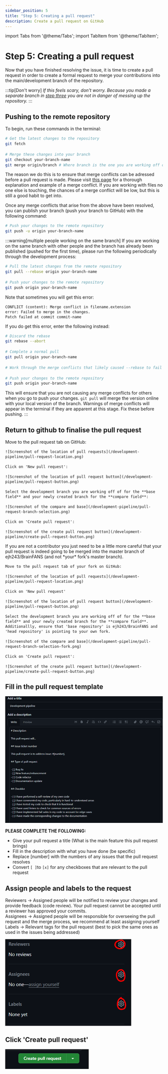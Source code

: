 ```yaml
---
sidebar_position: 5
title: "Step 5: Creating a pull request"
description: Create a pull request on GitHub
---
```

import Tabs from '@theme/Tabs';
import TabItem from '@theme/TabItem';

# Step 5: Creating a pull request

Now that you have finished resolving the issue, it is time to create a pull request in order to create a formal request to merge your contributions into the main/development branch of the repository.

:::tip[Don't worry]
*If this feels scary, don't worry. Because you made a separate branch in [step three](./Creating-new-branch.md) you are not in danger of messing up the repository.*
:::

## Pushing to the remote repository

To begin, run these commands in the terminal:

```bash
# Get the latest changes to the repository
git fetch

# Merge these changes into your branch
git checkout your-branch-name
git merge origin/branch # Where branch is the one you are working off of
```

The reason we do this is to ensure that merge conflicts can be adressed before a pull request is made. Please visit [this page](/Developer-information/merge-conflicts.md) for a thorough explanation and example of a merge conflict. If you are working with files no one else is touching, the chances of a merge conflict will be low, but this is still a good habit to get into.

Once any merge conflicts that arise from the above have been resolved, you can publish your branch (push your branch to GitHub) with the following command:

```bash
# Push your changes to the remote repository
git push -u origin your-branch-name
```

:::warning[multiple people working on the same branch]
If you are working on the same branch with other people and the branch has already been published (pushed for the first time), please run the following periodically through the development process:

```bash
# Pull the latest changes from the remote repository
git pull --rebase origin your-branch-name

# Push your changes to the remote repository
git push origin your-branch-name
```

Note that sometimes you will get this error:

```text
CONFLICT (content): Merge conflict in filename.extension
error: Failed to merge in the changes.
Patch failed at commit commit-name
```

If you do get this error, enter the following instead:

```bash
# Discard the rebase
git rebase --abort

# Complete a normal pull
git pull origin your-branch-name

# Work through the merge conflicts that likely caused --rebase to fail

# Push your changes to the remote repository
git push origin your-branch-name
```

This will ensure that you are not causing any merge conflicts for others when you go to push your changes. `git pull` will merge the version online with your local version of the branch. Warnings of merge conflicts will appear in the terminal if they are apparent at this stage. Fix these before pushing.
:::

## Return to github to finalise the pull request
<Tabs>
  <TabItem value="contributor" label="You are a contributor" default>
    Move to the pull request tab on GitHub:

    ![Screenshot of the location of pull requests](/development-pipeline/pull-request-location.png)

    Click on 'New pull request':

    ![Screenshot of the location of pull request button](/development-pipeline/pull-request-button.png)

    Select the development branch you are working off of for the **base field** and your newly created branch for the **compare field**:

    ![Screenshot of the compare and base](/development-pipeline/pull-request-branch-selection.png)

    Click on 'Create pull request':

    ![Screenshot of the create pull request button](/development-pipeline/create-pull-request-button.png)
  </TabItem>
  <TabItem value="Non-contibutor" label="You are not a contributor">
    If you are not a contributor you just need to be a little more careful
    that your pull request is indeed going to be merged into the master branch
    of ejh243/BrainFANS (and not *your* fork's master branch).

    Move to the pull request tab of your fork on GitHub:

    ![Screenshot of the location of pull requests](/development-pipeline/pull-request-location.png)

    Click on 'New pull request'

    ![Screenshot of the location of pull request button](/development-pipeline/pull-request-button.png)

    Select the development branch you are working off of for the **base field** and your newly created branch for the **compare field**.
    Additionallly, ensure that 'base repository' is ejh243/BrainFANS and 'head repository' is pointing to your own fork.

    ![Screenshot of the compare and base](/development-pipeline/pull-request-branch-selection-fork.png)

    Click on 'Create pull request':

    ![Screenshot of the create pull request button](/development-pipeline/create-pull-request-button.png)
  </TabItem>
</Tabs>

## Fill in the pull request template

![Screenshot of the pull request template](/development-pipeline/pull-request-template-boxes.png)

**PLEASE COMPLETE THE FOLLOWING:**

- Give your pull request a title (What is the main feature this pull request brings)
- Fill in the description with what you have done (be specific)
- Replace [number] with the numbers of any issues that the pull request resolves
- Convert `[ ]`to `[x]` for any checkboxes that are relevant to the pull request

## Assign people and labels to the request

Reviewers -> Assigned people will be notified to review your changes and provide feedback (code review). Your pull request cannot be accepted until a reviewer has approved your commits.
\
Assignees -> Assigned people will be responsible for overseeing the pull request and the merge process, we recommend at least assigning yourself
\
Labels -> Relevant tags for the pull request (best to pick the same ones as used in the issues being addressed)

![Screenshot of applying labels](/development-pipeline/assign-labels-pull-request.png)

## Click 'Create pull request'

![Screenshot of create pull request button](/development-pipeline/create-pull-request.png)
